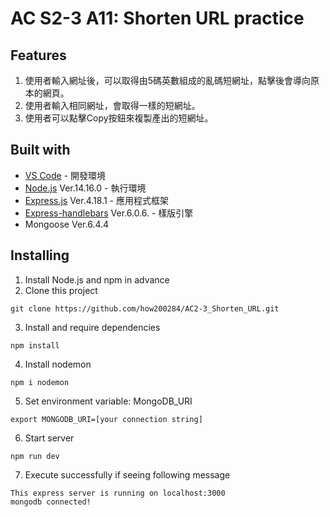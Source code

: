 # AC S2-3 A11: Shorten URL practice

## Features
1. 使用者輸入網址後，可以取得由5碼英數組成的亂碼短網址，點擊後會導向原本的網頁。
2. 使用者輸入相同網址，會取得一樣的短網址。
3. 使用者可以點擊Copy按鈕來複製產出的短網址。

## Built with
* [VS Code](https://code.visualstudio.com/) - 開發環境
* [Node.js](https://nodejs.org/en/) Ver.14.16.0 - 執行環境
* [Express.js](https://www.npmjs.com/package/express) Ver.4.18.1 - 應用程式框架
* [Express-handlebars](https://www.npmjs.com/package/express-handlebars) Ver.6.0.6. - 樣版引擎
* Mongoose Ver.6.4.4

## Installing
1. Install Node.js and npm in advance
2. Clone this project
```
git clone https://github.com/how200284/AC2-3_Shorten_URL.git
```
3. Install and require dependencies
```
npm install
```
4. Install nodemon
```
npm i nodemon
```
5. Set environment variable: MongoDB_URI
```
export MONGODB_URI=[your connection string]
```
6. Start server
```
npm run dev
```
7. Execute successfully if seeing following message
```
This express server is running on localhost:3000
mongodb connected!
```
